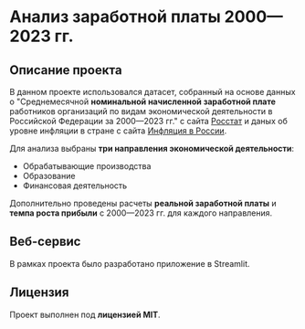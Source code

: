 # Анализ заработной платы 2000—2023 гг.
## Описание проекта
В данном проекте использовался датасет, собранный на основе данных о "Среднемесячной **номинальной начисленной заработной плате** работников организаций по видам экономической деятельности в Российской Федерации за 2000—2023 гг." с сайта [Росстат](https://rosstat.gov.ru/labor_market_employment_salaries) и даных об уровне инфляции в стране с сайта [Инфляция в России](https://xn----ctbjnaatncev9av3a8f8b.xn--p1ai/%D1%82%D0%B0%D0%B1%D0%BB%D0%B8%D1%86%D1%8B-%D0%B8%D0%BD%D1%84%D0%BB%D1%8F%D1%86%D0%B8%D0%B8). <br>

Для анализа выбраны **три направления экономической деятельности**: <br>
- Обрабатывающие производства
- Образование
- Финансовая деятельность <br>

Дополнительно проведены расчеты **реальной заработной платы** и **темпа роста прибыли** с 2000—2023 гг. для каждого направления.

## Веб-сервис
В рамках проекта было разработано приложение в Streamlit.

## Лицензия
Проект выполнен под **лицензией MIT**.
